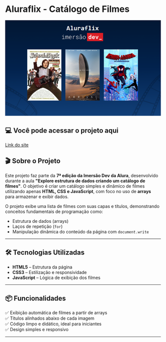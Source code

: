 # Aluraflix - Catálogo de Filmes

![Aluraflix - Exemplo de interface](assets/img/image.png)

## 💻 Você pode acessar o projeto aqui

 [Link do site]( https://nnathalia.github.io/Aluraflix/)

## 🎬 Sobre o Projeto

Este projeto faz parte da **7ª edição da Imersão Dev da Alura**, desenvolvido durante a aula **"Explore estrutura de dados criando um catálogo de filmes"**. O objetivo é criar um catálogo simples e dinâmico de filmes utilizando apenas **HTML, CSS e JavaScript**, com foco no uso de **arrays** para armazenar e exibir dados.

O projeto exibe uma lista de filmes com suas capas e títulos, demonstrando conceitos fundamentais de programação como:
- Estrutura de dados (arrays)
- Laços de repetição (`for`)
- Manipulação dinâmica do conteúdo da página com `document.write`

---

## 🛠️ Tecnologias Utilizadas

- **HTML5** – Estrutura da página
- **CSS3** – Estilização e responsividade
- **JavaScript** – Lógica de exibição dos filmes

---

## 📦 Funcionalidades

✅ Exibição automática de filmes a partir de arrays  
✅ Títulos alinhados abaixo de cada imagem  
✅ Código limpo e didático, ideal para iniciantes  
✅ Design simples e responsivo

---
